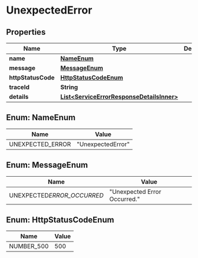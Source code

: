 # UnexpectedError

## Properties

| Name               | Type                                                                                    | Description | Notes      |
| ------------------ | --------------------------------------------------------------------------------------- | ----------- | ---------- |
| **name**           | [**NameEnum**](#NameEnum)                                                               |             |            |
| **message**        | [**MessageEnum**](#MessageEnum)                                                         |             |            |
| **httpStatusCode** | [**HttpStatusCodeEnum**](#HttpStatusCodeEnum)                                           |             |            |
| **traceId**        | **String**                                                                              |             |            |
| **details**        | [**List&lt;ServiceErrorResponseDetailsInner&gt;**](ServiceErrorResponseDetailsInner.md) |             | [optional] |

## Enum: NameEnum

| Name             | Value                       |
| ---------------- | --------------------------- |
| UNEXPECTED_ERROR | &quot;UnexpectedError&quot; |

## Enum: MessageEnum

| Name                       | Value                                  |
| -------------------------- | -------------------------------------- |
| UNEXPECTED*ERROR_OCCURRED* | &quot;Unexpected Error Occurred.&quot; |

## Enum: HttpStatusCodeEnum

| Name       | Value |
| ---------- | ----- |
| NUMBER_500 | 500   |
